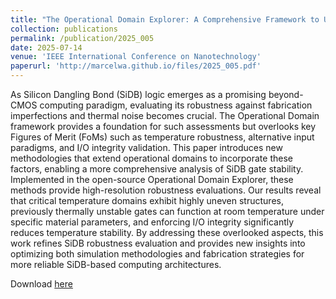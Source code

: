```yaml
---
title: "The Operational Domain Explorer: A Comprehensive Framework to Unveil the Thermal Landscape of Silicon Dangling Bond Logic Beyond Conventional Operability"
collection: publications
permalink: /publication/2025_005
date: 2025-07-14
venue: 'IEEE International Conference on Nanotechnology'
paperurl: 'http://marcelwa.github.io/files/2025_005.pdf'
---
```


As Silicon Dangling Bond (SiDB) logic emerges as a promising beyond-CMOS computing paradigm, evaluating its robustness against fabrication imperfections and thermal noise becomes crucial. The Operational Domain framework provides a foundation for such assessments but overlooks key Figures of Merit (FoMs) such as temperature robustness, alternative input paradigms, and I/O integrity validation. This paper introduces new methodologies that extend operational domains to incorporate these factors, enabling a more comprehensive analysis of SiDB gate stability. Implemented in the open-source Operational Domain Explorer, these methods provide high-resolution robustness evaluations. Our results reveal that critical temperature domains exhibit highly uneven structures, previously thermally unstable gates can function at room temperature under specific material parameters, and enforcing I/O integrity significantly reduces temperature stability. By addressing these overlooked aspects, this work refines SiDB robustness evaluation and provides new insights into optimizing both simulation methodologies and fabrication strategies for more reliable SiDB-based computing architectures.

Download [here](http://marcelwa.github.io/files/2025_005.pdf)
